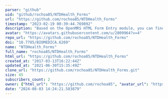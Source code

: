 ```yaml
---
parser: "github"
uid: "github/rochoa85/NTDHealth_Forms"
url: "https://github.com/rochoa85/NTDHealth_Forms"
timestamp: "2023-02-19 00:39:44.769892"
description: "Based on the OpenMRS HTML Form Entry module, you can find in this github repository a set of forms personalized for neglected tropical virus, including clinical assesment, personal history and epidemiological data. "
avatar: "https://avatars.githubusercontent.com/u/2809964?v=4"
repo_url: "https://github.com/rochoa85/NTDHealth_Forms"
doi: "10.7705/BIOMEDICA.6269"
name: "NTDHealth_Forms"
full_name: "rochoa85/NTDHealth_Forms"
html_url: "https://github.com/rochoa85/NTDHealth_Forms"
created_at: "2017-03-13T16:22:44Z"
updated_at: "2021-06-30T15:35:49Z"
clone_url: "https://github.com/rochoa85/NTDHealth_Forms.git"
size: 45
subscribers_count: 2
owner: {"html_url": "https://github.com/rochoa85", "avatar_url": "https://avatars.githubusercontent.com/u/2809964?v=4", "login": "rochoa85", "type": "User"}
date: "2024-08-03 14:24:21.583879"
---
```


